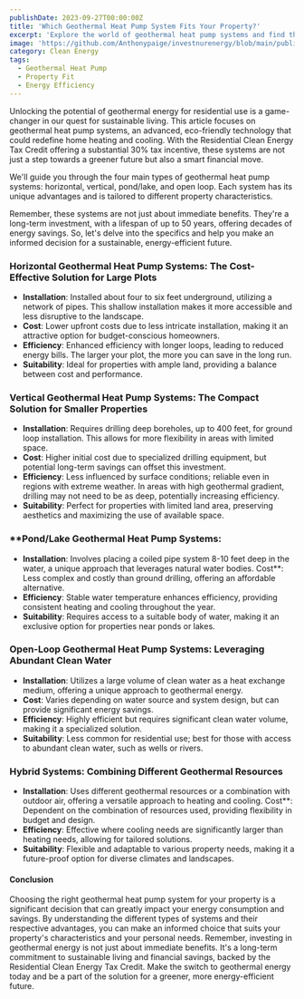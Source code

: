 ```yaml
---
publishDate: 2023-09-27T00:00:00Z
title: 'Which Geothermal Heat Pump System Fits Your Property?'
excerpt: 'Explore the world of geothermal heat pump systems and find the perfect fit for your property. Our guide helps you navigate through the essential considerations, ensuring an energy-efficient solution tailored to your needs.'
image: 'https://github.com/Anthonypaige/investnurenergy/blob/main/public/images/cover-art/Geo-3-cover%20art.jpg?raw=true'
category: Clean Energy
tags:
  - Geothermal Heat Pump
  - Property Fit
  - Energy Efficiency
---
```


Unlocking the potential of geothermal energy for residential use is a game-changer in our quest for sustainable living. This article focuses on geothermal heat pump systems, an advanced, eco-friendly technology that could redefine home heating and cooling. With the Residential Clean Energy Tax Credit offering a substantial 30% tax incentive, these systems are not just a step towards a greener future but also a smart financial move.

We'll guide you through the four main types of geothermal heat pump systems: horizontal, vertical, pond/lake, and open loop. Each system has its unique advantages and is tailored to different property characteristics.

Remember, these systems are not just about immediate benefits. They're a long-term investment, with a lifespan of up to 50 years, offering decades of energy savings. So, let's delve into the specifics and help you make an informed decision for a sustainable, energy-efficient future.

### **Horizontal Geothermal Heat Pump Systems: The Cost-Effective Solution for Large Plots**

- **Installation**: Installed about four to six feet underground, utilizing a network of pipes. This shallow installation makes it more accessible and less disruptive to the landscape.
- **Cost**: Lower upfront costs due to less intricate installation, making it an attractive option for budget-conscious homeowners.
- **Efficiency**: Enhanced efficiency with longer loops, leading to reduced energy bills. The larger your plot, the more you can save in the long run.
- **Suitability**: Ideal for properties with ample land, providing a balance between cost and performance.

### **Vertical Geothermal Heat Pump Systems: The Compact Solution for Smaller Properties**

- **Installation**: Requires drilling deep boreholes, up to 400 feet, for ground loop installation. This allows for more flexibility in areas with limited space.
- **Cost**: Higher initial cost due to specialized drilling equipment, but potential long-term savings can offset this investment.
- **Efficiency**: Less influenced by surface conditions; reliable even in regions with extreme weather. In areas with high geothermal gradient, drilling may not need to be as deep, potentially increasing efficiency.
- **Suitability**: Perfect for properties with limited land area, preserving aesthetics and maximizing the use of available space.

### **Pond/Lake Geothermal Heat Pump Systems:

- **Installation**: Involves placing a coiled pipe system 8-10 feet deep in the water, a unique approach that leverages natural water bodies.
Cost**: Less complex and costly than ground drilling, offering an affordable alternative.
- **Efficiency**: Stable water temperature enhances efficiency, providing consistent heating and cooling throughout the year.
- **Suitability**: Requires access to a suitable body of water, making it an exclusive option for properties near ponds or lakes.

### **Open-Loop Geothermal Heat Pump Systems: Leveraging Abundant Clean Water**

- **Installation**: Utilizes a large volume of clean water as a heat exchange medium, offering a unique approach to geothermal energy.
- **Cost**: Varies depending on water source and system design, but can provide significant energy savings.
- **Efficiency**: Highly efficient but requires significant clean water volume, making it a specialized solution.
- **Suitability**: Less common for residential use; best for those with access to abundant clean water, such as wells or rivers.

### **Hybrid Systems: Combining Different Geothermal Resources**

- **Installation**: Uses different geothermal resources or a combination with outdoor air, offering a versatile approach to heating and cooling.
Cost**: Dependent on the combination of resources used, providing flexibility in budget and design.
- **Efficiency**: Effective where cooling needs are significantly larger than heating needs, allowing for tailored solutions.
- **Suitability**: Flexible and adaptable to various property needs, making it a future-proof option for diverse climates and landscapes.

#### **Conclusion**

Choosing the right geothermal heat pump system for your property is a significant decision that can greatly impact your energy consumption and savings. By understanding the different types of systems and their respective advantages, you can make an informed choice that suits your property's characteristics and your personal needs. Remember, investing in geothermal energy is not just about immediate benefits. It's a long-term commitment to sustainable living and financial savings, backed by the Residential Clean Energy Tax Credit. Make the switch to geothermal energy today and be a part of the solution for a greener, more energy-efficient future.

